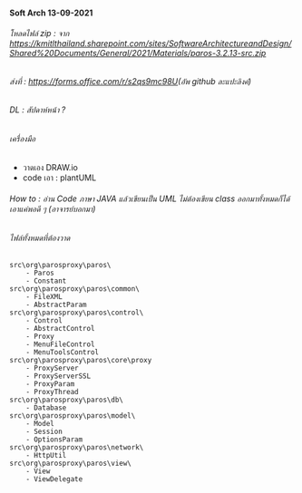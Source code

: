 #### Soft Arch 13-09-2021

###### โหลดไฟล์ zip : จาก https://kmitlthailand.sharepoint.com/sites/SoftwareArchitectureandDesign/Shared%20Documents/General/2021/Materials/paros-3.2.13-src.zip​

###### ส่งที่ :​ https://forms.office.com/r/s2qs9mc98U​ (อัพ github ละแปะลิงค์)

###### DL : สัปดาห์หน้า ?

###### เครื่องมือ

-   วาดเอง DRAW.io
-   code เอา : plantUML

###### How to : อ่าน Code ภาษา JAVA แล้วเขียนเป็น UML ไม่ต้องเขียน class ออกมาทั้งหมดก็ได้ เอาแค่พอดี ๆ (อาจารย์บอกมา)

###### ไฟล์ทั้งหมดที่ต้องวาด

```
src\org\parosproxy\paros\​
    - Paros​
    - Constant​
src\org\parosproxy\paros\common\​
    - FileXML​
    - AbstractParam​
src\org\parosproxy\paros\control\​
    - Control​
    - AbstractControl​
    - Proxy​
    - MenuFileControl​
    - MenuToolsControl​
src\org\parosproxy\paros\core\proxy​
    - ProxyServer
    - ProxyServerSSL​
    - ProxyParam​
    - ProxyThread​
src\org\parosproxy\paros\db\​
    - Database​
src\org\parosproxy\paros\model\​
    - Model​
    - Session​
    - OptionsParam​
src\org\parosproxy\paros\network\​
    - HttpUtil​
src\org\parosproxy\paros\view\​
    - View​
    - ViewDelegate​
```
